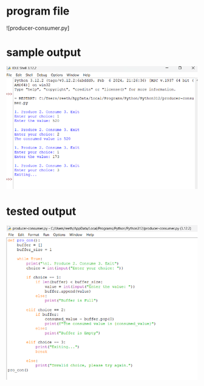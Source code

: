 # program file
![producer-consumer.py]

# sample output
![sample_output](producer-consumer_output.png)

# tested output
![tested_output](producer-consumer_program.png)
